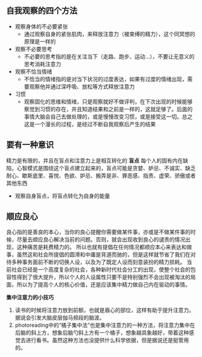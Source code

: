 ## 自我观察的四个方法

- 观察身体的不必要紧张
    - 通过观察自身的紧张肌肉，来释放注意力（被束缚的精力），这个同冥想的原理是一样的
- 观察不必要思考
    - 不必要的思考指的是在关注当下（走路、跑步、运动...），不要让无意义的思考消耗注意力
- 观察不恰当情绪
    - 不恰当的情绪指的是对当下状况的过度表达，如果有过度的情绪出现，需要观察他并通过深呼吸、放松等方式释放注意力
- 习惯
    - 观察固化的思维和情绪，只是观察就好不做评判，在下次出现的时候能够察觉到习惯的存在，并且知道结果和之前是一样的，这就足够了。后面的事情大脑会自己去做处理的，或是慢慢改变习惯，或是接受这一切。总之这是一个漫长的过程，是经过不断自我观察后产生的结果

## 要有一种意识
精力是有限的，并且在盲点和注意力上是相互转化的
**盲点**
每个人的固有内在缺陷，心智模式是围绕这个盲点建立起来的，盲点可能是贪婪、妒忌、不诚实、缺乏耐心、歇斯底里、喜悦、色欲、妒忌、搬弄是非、罪恶感、指责、虚荣、骄傲或者其他东西
- 观察自身盲点，将盲点转化为自身的能量

## 顺应良心
良心指的是善良的本心，当你的良心提醒你需要做某件事，亦或是不做某件事的时候，尽量去顺应良心解决当前的问题。否则，就会出现收到良心的谴责的情况出现，这种痛苦是耗费精力的。
所以也就有提倡在任何情况都顺应本心来表达和做事，虽然这和社会所提倡的圆滑和中庸是背道而驰的，但是这样就节省了我们在对待多种事务面前不断的切换人设，以及为了既定人设而刻意装扮的精力损耗。
当前社会已经是一个高度复杂的社会，各种新时代社会分工的出现，使整个社会的包容性得到了很大提升，所以个人的人设属性只要不是特别强烈不会出现被淘汰的局面，所以为了提高个人的核心价值，还是应该集中精力做自己内在驱动的事情。

**集中注意力的小技巧**
1. 读书的时候将注意力放到前额，也就是眉心的部位，这样有助于提升注意力。据说会引发大脑皮层伽马频段的脑波。
2. photoreading中的“橘子集中法”也是集中注意力的一种方法，将注意力集中在后脑的斜上方，想象后脑勺斜上方有一个橘子，想象越具象越好，带着这种感觉去进行看书。虽然这种方法也没提供什么科学依据，但是据说还是挺管用的。


